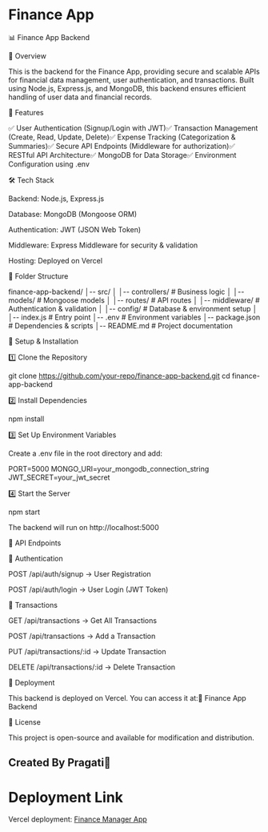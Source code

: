 # Finance App
📊 Finance App Backend

🚀 Overview

This is the backend for the Finance App, providing secure and scalable APIs for financial data management, user authentication, and transactions. Built using Node.js, Express.js, and MongoDB, this backend ensures efficient handling of user data and financial records.

🔹 Features

✅ User Authentication (Signup/Login with JWT)✅ Transaction Management (Create, Read, Update, Delete)✅ Expense Tracking (Categorization & Summaries)✅ Secure API Endpoints (Middleware for authorization)✅ RESTful API Architecture✅ MongoDB for Data Storage✅ Environment Configuration using .env

🛠️ Tech Stack

Backend: Node.js, Express.js

Database: MongoDB (Mongoose ORM)

Authentication: JWT (JSON Web Token)

Middleware: Express Middleware for security & validation

Hosting: Deployed on Vercel

📁 Folder Structure

finance-app-backend/
│-- src/
│   │-- controllers/        # Business logic
│   │-- models/             # Mongoose models
│   │-- routes/             # API routes
│   │-- middleware/         # Authentication & validation
│   │-- config/             # Database & environment setup
│   │-- index.js            # Entry point
│-- .env                    # Environment variables
│-- package.json            # Dependencies & scripts
│-- README.md               # Project documentation

🔧 Setup & Installation

1️⃣ Clone the Repository

git clone https://github.com/your-repo/finance-app-backend.git
cd finance-app-backend

2️⃣ Install Dependencies

npm install

3️⃣ Set Up Environment Variables

Create a .env file in the root directory and add:

PORT=5000
MONGO_URI=your_mongodb_connection_string
JWT_SECRET=your_jwt_secret

4️⃣ Start the Server

npm start

The backend will run on http://localhost:5000

📌 API Endpoints

🔹 Authentication

POST /api/auth/signup → User Registration

POST /api/auth/login → User Login (JWT Token)

🔹 Transactions

GET /api/transactions → Get All Transactions

POST /api/transactions → Add a Transaction

PUT /api/transactions/:id → Update Transaction

DELETE /api/transactions/:id → Delete Transaction

🚀 Deployment

This backend is deployed on Vercel. You can access it at:🔗 Finance App Backend

📝 License

This project is open-source and available for modification and distribution.



## Created By Pragati🩷
# Deployment Link 
Vercel deployment: [Finance Manager App](https://finance-app-three-ashen.vercel.app/)
